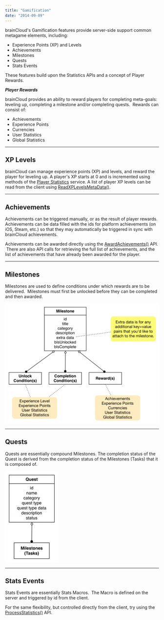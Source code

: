```yaml
---
title: "Gamification"
date: "2014-09-09"
---
```


brainCloud's Gamification features provide server-side support common metagame elements, including:

- Experience Points (XP) and Levels
- Achievements
- Milestones
- Quests
- Stats Events

These features build upon the Statistics APIs and a concept of Player Rewards.

_**Player Rewards**_

brainCloud provides an ability to reward players for completing meta-goals: leveling up, completing a milestone and/or completing quests.  Rewards can consist of:

- Achievements
- Experience Points
- Currencies
- User Statistics
- Global Statistics

* * *

## XP Levels

brainCloud can manage experience points (XP) and levels, and reward the player for leveling up. A player's XP starts at 0 and is incremented using methods of the [Player Statistics](/api/capi/playerstats) service. A list of player XP levels can be read from the client using [ReadXPLevelsMetaData()](/api/capi/gamification/readxplevelsmetadata).  

* * *

## Achievements

Achievements can be triggered manually, or as the result of player rewards. Achievements can be data filled with the ids for platform achievements (on iOS, Steam, etc.) so that they may automatically be triggered in sync with brainCloud achievements.

Achievements can be awarded directly using the [AwardAchievements()](/api/capi/gamification/awardachievements) API.  There are also API calls for retrieving the full list of achievements, and the list of achievements that have already been awarded for the player.

* * *

## Milestones

Milestones are used to define conditions under which rewards are to be delivered.  Milestones must first be unlocked before they can be completed and then awarded.

[![brainCloud Milestone](images/brainCloud-Milestone-1024x798.png)](images/brainCloud-Milestone-1024x798.png)

* * *

## Quests

Quests are essentially compound Milestones. The completion status of the Quest is derived from the completion status of the Milestones (Tasks) that it is composed of.

[![brainCloud Quest](images/brainCloud-Quest-174x300.png)](images/brainCloud-Quest-174x300.png)

* * *

## Stats Events

Stats Events are essentially Stats Macros.  The Macro is defined on the server and triggered by id from the client.

For the same flexibility, but controlled directly from the client, try using the [ProcessStatistics()](/api/capi/playerstats/processstatistics) API.

<DocCardList />